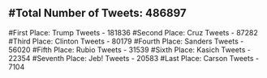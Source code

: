 #Total Number of Tweets: 486897 
---
#First Place: Trump Tweets - 181836
#Second Place: Cruz Tweets - 87282
#Third Place: Clinton Tweets - 80179
#Fourth Place: Sanders Tweets - 56020
#Fifth Place: Rubio Tweets - 31539
#Sixth Place: Kasich Tweets - 22354
#Seventh Place: Jeb! Tweets - 20583
#Last Place: Carson Tweets - 7104

